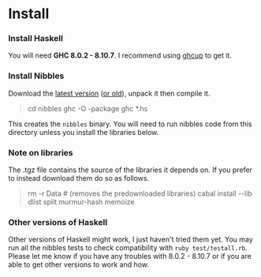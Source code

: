 # Install

### Install Haskell
You will need **GHC 8.0.2 - 8.10.7**. I recommend using [ghcup](https://www.haskell.org/ghcup/) to get it.

### Install Nibbles
Download the [latest version](nibbles-latest.tgz) ([or old](downloads.html)), unpack it then compile it.

   > cd nibbles
   > ghc -O -package ghc *.hs

This creates the `nibbles` binary. You will need to run nibbles code from this directory unless you install the libraries below.

### Note on libraries

The .tgz file contains the source of the libraries it depends on. If you prefer to instead download them do so as follows.

   > rm -r Data # (removes the predownloaded libraries)
   > cabal install --lib dlist split murmur-hash memoize


### Other versions of Haskell

Other versions of Haskell might work, I just haven't tried them yet. You may run all the nibbles tests to check compatibility with `ruby test/testall.rb`. Please let me know if you have any troubles with 8.0.2 - 8.10.7 or if you are able to get other versions to work and how.
